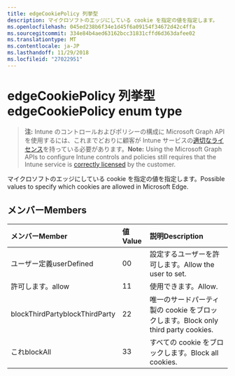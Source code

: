 ```yaml
---
title: edgeCookiePolicy 列挙型
description: マイクロソフトのエッジにしている cookie を指定の値を指定します。
ms.openlocfilehash: 045ed238b6f34e1d45f6a09154f34672d42c4ffa
ms.sourcegitcommit: 334e84b4aed63162bcc31831cffd6d363dafee02
ms.translationtype: MT
ms.contentlocale: ja-JP
ms.lasthandoff: 11/29/2018
ms.locfileid: "27022951"
---
```

# <a name="edgecookiepolicy-enum-type"></a><span data-ttu-id="dc618-103">edgeCookiePolicy 列挙型</span><span class="sxs-lookup"><span data-stu-id="dc618-103">edgeCookiePolicy enum type</span></span>

> <span data-ttu-id="dc618-104">**注:** Intune のコントロールおよびポリシーの構成に Microsoft Graph API を使用するには、これまでどおりに顧客が Intune サービスの[適切なライセンス](https://go.microsoft.com/fwlink/?linkid=839381)を持っている必要があります。</span><span class="sxs-lookup"><span data-stu-id="dc618-104">**Note:** Using the Microsoft Graph APIs to configure Intune controls and policies still requires that the Intune service is [correctly licensed](https://go.microsoft.com/fwlink/?linkid=839381) by the customer.</span></span>

<span data-ttu-id="dc618-105">マイクロソフトのエッジにしている cookie を指定の値を指定します。</span><span class="sxs-lookup"><span data-stu-id="dc618-105">Possible values to specify which cookies are allowed in Microsoft Edge.</span></span>
## <a name="members"></a><span data-ttu-id="dc618-106">メンバー</span><span class="sxs-lookup"><span data-stu-id="dc618-106">Members</span></span>
|<span data-ttu-id="dc618-107">メンバー</span><span class="sxs-lookup"><span data-stu-id="dc618-107">Member</span></span>|<span data-ttu-id="dc618-108">値</span><span class="sxs-lookup"><span data-stu-id="dc618-108">Value</span></span>|<span data-ttu-id="dc618-109">説明</span><span class="sxs-lookup"><span data-stu-id="dc618-109">Description</span></span>|
|:---|:---|:---|
|<span data-ttu-id="dc618-110">ユーザー定義</span><span class="sxs-lookup"><span data-stu-id="dc618-110">userDefined</span></span>|<span data-ttu-id="dc618-111">0</span><span class="sxs-lookup"><span data-stu-id="dc618-111">0</span></span>|<span data-ttu-id="dc618-112">設定するユーザーを許可します。</span><span class="sxs-lookup"><span data-stu-id="dc618-112">Allow the user to set.</span></span>|
|<span data-ttu-id="dc618-113">許可します。</span><span class="sxs-lookup"><span data-stu-id="dc618-113">allow</span></span>|<span data-ttu-id="dc618-114">1</span><span class="sxs-lookup"><span data-stu-id="dc618-114">1</span></span>|<span data-ttu-id="dc618-115">使用できます。</span><span class="sxs-lookup"><span data-stu-id="dc618-115">Allow.</span></span>|
|<span data-ttu-id="dc618-116">blockThirdParty</span><span class="sxs-lookup"><span data-stu-id="dc618-116">blockThirdParty</span></span>|<span data-ttu-id="dc618-117">2</span><span class="sxs-lookup"><span data-stu-id="dc618-117">2</span></span>|<span data-ttu-id="dc618-118">唯一のサードパーティ製の cookie をブロックします。</span><span class="sxs-lookup"><span data-stu-id="dc618-118">Block only third party cookies.</span></span>|
|<span data-ttu-id="dc618-119">これ</span><span class="sxs-lookup"><span data-stu-id="dc618-119">blockAll</span></span>|<span data-ttu-id="dc618-120">3</span><span class="sxs-lookup"><span data-stu-id="dc618-120">3</span></span>|<span data-ttu-id="dc618-121">すべての cookie をブロックします。</span><span class="sxs-lookup"><span data-stu-id="dc618-121">Block all cookies.</span></span>|



